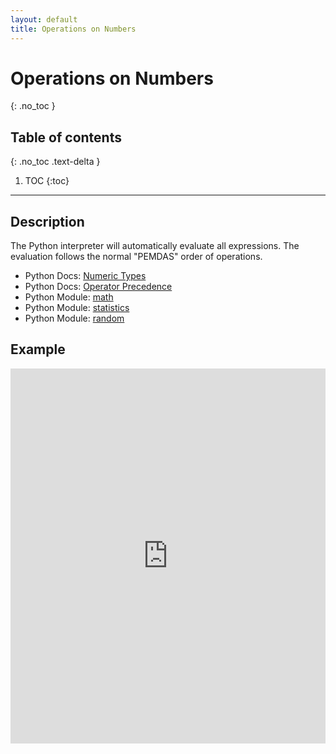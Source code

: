 ```yaml
---
layout: default
title: Operations on Numbers
---
```


# Operations on Numbers
{: .no_toc }
## Table of contents
{: .no_toc .text-delta }

1. TOC
{:toc}

---

## Description
The Python interpreter will automatically evaluate all expressions. The evaluation follows the normal "PEMDAS" order of operations.
- Python Docs: [Numeric Types](https://docs.python.org/3/library/stdtypes.html#numeric-types-int-float-complex)
- Python Docs: [Operator Precedence](https://docs.python.org/3/reference/expressions.html#operator-precedence)
- Python Module: [math](https://docs.python.org/3/library/math.html)
- Python Module: [statistics](https://docs.python.org/3/library/statistics.html)
- Python Module: [random](https://docs.python.org/3/library/random.html)

## Example

<iframe height="600px" width="100%" src="https://repl.it/@bianca_ruiz/operations-on-numbers?lite=true" scrolling="no" frameborder="no" allowtransparency="true" allowfullscreen="true" sandbox="allow-forms allow-pointer-lock allow-popups allow-same-origin allow-scripts allow-modals"></iframe>
